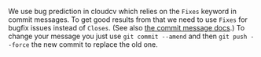 We use bug prediction in cloudcv which relies on the `Fixes` keyword in commit messages. To get good results from that we need to use `Fixes` for bugfix issues instead of `Closes`. (See also [the commit message docs](https://cloudcv.io/commit).) To change your message you just use `git commit --amend` and then `git push --force` the new commit to replace the old one.
